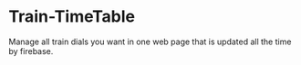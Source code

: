 # Train-TimeTable
Manage all train dials you want in one web page that is updated all the time by firebase. 
